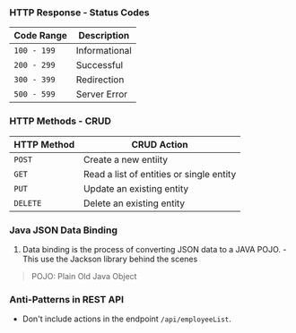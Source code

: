 ### HTTP Response - Status Codes

| Code Range  | Description   |
| ----------- | ------------- |
| `100 - 199` | Informational |
| `200 - 299` | Successful    |
| `300 - 399` | Redirection   |
| `500 - 599` | Server Error  |

### HTTP Methods - CRUD

| HTTP Method | CRUD Action                              |
| ----------- | ---------------------------------------- |
| `POST`      | Create a new entiity                     |
| `GET`       | Read a list of entities or single entity |
| `PUT`       | Update an existing entity                |
| `DELETE`    | Delete an existing entity                |

### Java JSON Data Binding

1. Data binding is the process of converting JSON data to a JAVA POJO. - This use the Jackson library behind the scenes
> POJO: Plain Old Java Object

### Anti-Patterns in REST API
- Don't include actions in the endpoint `/api/employeeList`.

